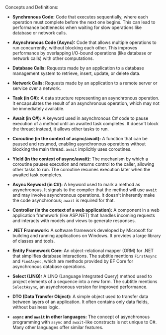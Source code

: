 Concepts and Definitions:

* **Synchronous Code:** Code that executes sequentially, where each operation must complete before the next one begins.  This can lead to performance bottlenecks when waiting for slow operations like database or network calls.

* **Asynchronous Code (Async):** Code that allows multiple operations to run concurrently, without blocking each other. This improves performance by overlapping I/O-bound operations (like database or network calls) with other computations.

* **Database Calls:** Requests made by an application to a database management system to retrieve, insert, update, or delete data.

* **Network Calls:** Requests made by an application to a remote server or service over a network.

* **Task (in C#):** A data structure representing an asynchronous operation. It encapsulates the result of an asynchronous operation, which may not be immediately available.

* **Await (in C#):** A keyword used in asynchronous C# code to pause execution of a method until an awaited task completes.  It doesn't block the thread; instead, it allows other tasks to run.

* **Coroutine (in the context of async/await):** A function that can be paused and resumed, enabling asynchronous operations without blocking the main thread.  `await` implicitly uses coroutines.

* **Yield (in the context of async/await):**  The mechanism by which a coroutine pauses execution and returns control to the caller, allowing other tasks to run.  The coroutine resumes execution later when the awaited task completes.

* **Async Keyword (in C#):**  A keyword used to mark a method as asynchronous.  It signals to the compiler that the method will use `await` and may involve asynchronous operations.  It doesn't inherently make the code asynchronous; `await` is required for that.

* **Controller (in the context of a web application):** A component in a web application framework (like ASP.NET) that handles incoming requests and interacts with models and views to generate responses.

* **.NET Framework:** A software framework developed by Microsoft for building and running applications on Windows.  It provides a large library of classes and tools.

* **Entity Framework Core:** An object-relational mapper (ORM) for .NET that simplifies database interactions.  The subtitle mentions `FirstAsync` and `FindAsync`, which are methods provided by EF Core for asynchronous database operations.

* **Select (LINQ):** A LINQ (Language Integrated Query) method used to project elements of a sequence into a new form.  The subtitle mentions `SelectAsync`, an asynchronous version for improved performance.

* **DTO (Data Transfer Object):** A simple object used to transfer data between layers of an application.  It often contains only data fields, without business logic.

* **`async` and `await` in other languages:** The concept of asynchronous programming with `async` and `await`-like constructs is not unique to C#.  Many other languages offer similar features.